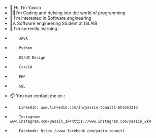 - 👋 Hi, I’m Yassin
- 🧑‍💻i'm Coding and delving into the world of programming
- 👀 I’m interested in Software engineering
- 🏫A Software engineering Student at ISLAIB
- 🌱 I’m currently learning :
-         JAVA
-         Python
-         UI/UX Design
-         C++/C#
-         PHP
-         SQL
- 📫 You can contact me on :
-         LinkedIn: www.linkedin.com/in/yassin-touaiti-6b5b63210
-         Instagram: www.instagram.com/yassin_2k4https://www.instagram.com/yassin_2k4
-         Facebook: https://www.facebook.com/yacin.touaiti



<!---
yassin2k4/yassin2k4 is a ✨ special ✨ repository because its `README.md` (this file) appears on your GitHub profile.
You can click the Preview link to take a look at your changes.
--->
